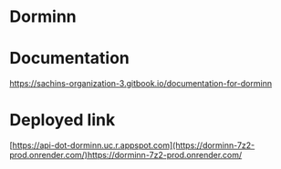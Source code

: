 # Dorminn

# Documentation
https://sachins-organization-3.gitbook.io/documentation-for-dorminn

# Deployed link
[https://api-dot-dorminn.uc.r.appspot.com](https://dorminn-7z2-prod.onrender.com/)https://dorminn-7z2-prod.onrender.com/
